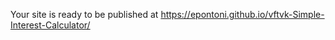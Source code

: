  Your site is ready to be published at https://epontoni.github.io/vftvk-Simple-Interest-Calculator/
